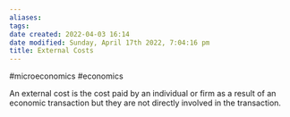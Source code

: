 ```yaml
---
aliases: 
tags: 
date created: 2022-04-03 16:14
date modified: Sunday, April 17th 2022, 7:04:16 pm
title: External Costs
---
```


#microeconomics #economics

An external cost is the cost paid by an individual or firm as a result of an economic transaction but they are not directly involved in the transaction.